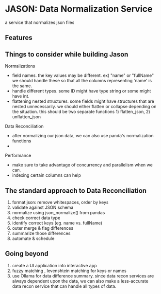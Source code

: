 # JASON: Data Normalization Service
a service that normalizes json files

## Features

## Things to consider while building Jason

Normalizations
* field names. the key values may be different. ex) "name" or "fullName" we should handle these so that all the columns representing 'name' is the same.
* handle different types. some ID might have type string or some might have int.
* flattening nested structures. some fields might have structures that are nested unnecessarily. we should either flatten or collapse depending on the situation. this should be two separate functions 1) flatten_json, 2) unflatten_json

Data Reconciliation
* after normalizing our json data, we can also use panda's normalization functions
* 

Performance
* make sure to take advantage of concurrency and parallelism when we can.
* indexing certain columns can help


## The standard approach to Data Reconciliation 
1. format json: remove whitespaces, order by keys
2. validate against JSON schema
3. normalize using json_normalize() from pandas
4. check correct data type
5. identify correct keys (eg. name vs. fullName)
6. outer merge & flag differences
7. summarize those differences
8. automate & schedule

## Going beyond
1. create a UI application into interactive app
2. fuzzy matching , levenshtein matching for keys or names
3. use Ollama for data difference summary. since data recon services are always dependent upon the data, we can also make a less-accurate data recon service that can handle all types of data.

